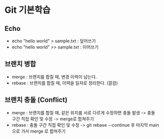 # Git 기본학습

## Echo

- echo "hello world" > sample.txt : 덮어쓰기
- echo "hello world" >> sample.txt : 이어쓰기

## 브랜치 병합

- merge : 브랜치를 합칠 때, 변경 이력이 남는다.
- rebase : 브랜치를 합칠 때, 이력을 일자로 정리한다. (깔끔)

## 브랜치 충돌 (Conflict)

- merge : 브랜치를 합칠 때, 같은 위치를 서로 다르게 수정하면 충돌 발생 -> 충돌 구간 직접 확인 및 수정 -> merge로 합쳐주기
- rebase : 충돌 구간 직접 확인 및 수정 -> git rebase --continue 후 마지막 main 으로 가서 merge 로 합쳐주기
